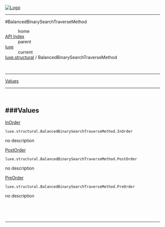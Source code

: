 
[![Logo](../../../images/logo.png)](../../../index.html)

---

#BalancedBinarySearchTraverseMethod


&emsp;&emsp;&emsp;home   
[API Index](../../../api/index.html#luxe.structural)   
&emsp;&emsp;&emsp;parent    
[luxe](../)     
&emsp;&emsp;&emsp;current    
[luxe.structural](./) / BalancedBinarySearchTraverseMethod

<br/>

---


[Values](#Values)   


---

&nbsp;   

<a class="lift" name="Values" ></a>
###Values   
---
<a class="lift" name="InOrder" href="#InOrder">InOrder</a>



`luxe.structural.BalancedBinarySearchTraverseMethod.InOrder`

<span class="small_desc_flat"> no description </span>   

<a class="lift" name="PostOrder" href="#PostOrder">PostOrder</a>



`luxe.structural.BalancedBinarySearchTraverseMethod.PostOrder`

<span class="small_desc_flat"> no description </span>   

<a class="lift" name="PreOrder" href="#PreOrder">PreOrder</a>



`luxe.structural.BalancedBinarySearchTraverseMethod.PreOrder`

<span class="small_desc_flat"> no description </span>   

&nbsp;   



&nbsp;
&nbsp;
&nbsp;

---  


&nbsp;   
&nbsp;   